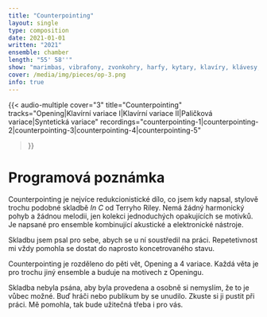 ```yaml
---
title: "Counterpointing"
layout: single
type: composition
date: 2021-01-01
written: "2021"
ensemble: chamber
length: "55' 58''"
show: "marimbas, vibrafony, zvonkohry, harfy, kytary, klavíry, klávesy, syntetizéry, shaker (nehratelné)"
cover: /media/img/pieces/op-3.png
info: true
---
```


{{< audio-multiple
    cover="3"
    title="Counterpointing"
    tracks="Opening|Klavírní variace I|Klavírní variace II|Paličková variace|Syntetická variace"
    recordings="counterpointing-1|counterpointing-2|counterpointing-3|counterpointing-4|counterpointing-5"
>}}

# Programová poznámka

Counterpointing je nejvíce redukcionistické dílo, co jsem kdy napsal, stylově trochu podobné skladbě *In C* od Terryho Riley. Nemá žádný harmonický pohyb a žádnou melodii, jen kolekci jednoduchých opakujících se motivků. Je napsané pro ensemble kombinující akustické a elektronické nástroje.

Skladbu jsem psal pro sebe, abych se u ní soustředil na práci. Repetetivnost mi vždy pomohla se dostat do naprosto koncetrovaného stavu. 

Counterpointing je rozděleno do pěti vět, Opening a 4 variace. Každá věta je pro trochu jiný ensemble a buduje na motivech z Openingu.

Skladba nebyla psána, aby byla provedena a osobně si nemyslím, že to je vůbec možné. Buď hráči nebo publikum by se unudilo. Zkuste si ji pustit při práci. Mě pomohla, tak bude užitečná třeba i pro vás.